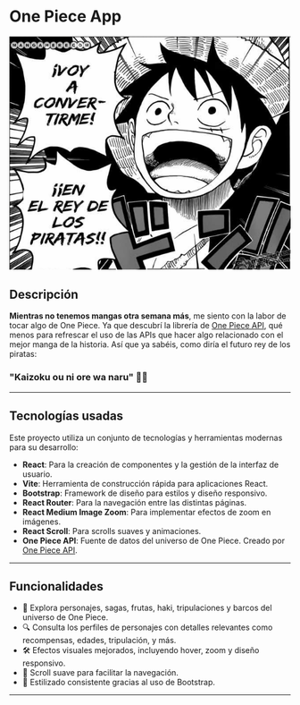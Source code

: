 # One Piece App

![One Piece](./public/Rey.png)

## Descripción

**Mientras no tenemos mangas otra semana más**, me siento con la labor de tocar algo de One Piece. Ya que descubrí la librería de [One Piece API](https://api-onepiece.com/en), qué menos para refrescar el uso de las APIs que hacer algo relacionado con el mejor manga de la historia. Así que ya sabéis, como diría el futuro rey de los piratas:

### "Kaizoku ou ni ore wa naru" 🏴‍☠️

---

## Tecnologías usadas

Este proyecto utiliza un conjunto de tecnologías y herramientas modernas para su desarrollo:

- **React**: Para la creación de componentes y la gestión de la interfaz de usuario.
- **Vite**: Herramienta de construcción rápida para aplicaciones React.
- **Bootstrap**: Framework de diseño para estilos y diseño responsivo.
- **React Router**: Para la navegación entre las distintas páginas.
- **React Medium Image Zoom**: Para implementar efectos de zoom en imágenes.
- **React Scroll**: Para scrolls suaves y animaciones.
- **One Piece API**: Fuente de datos del universo de One Piece. Creado por [One Piece API](https://api-onepiece.com/en).

---

## Funcionalidades

- 🌟 Explora personajes, sagas, frutas, haki, tripulaciones y barcos del universo de One Piece.
- 🔍 Consulta los perfiles de personajes con detalles relevantes como recompensas, edades, tripulación, y más.
- 🛠️ Efectos visuales mejorados, incluyendo hover, zoom y diseño responsivo.
- 📜 Scroll suave para facilitar la navegación.
- 🎨 Estilizado consistente gracias al uso de Bootstrap.

---
